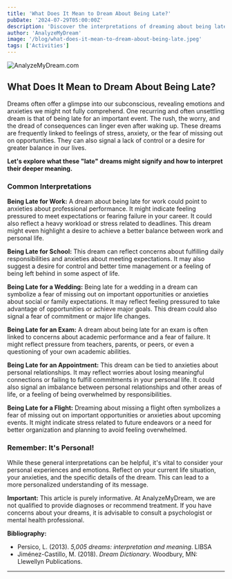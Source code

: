```yaml
---
title: 'What Does It Mean to Dream About Being Late?'
pubDate: '2024-07-29T05:00:00Z'
description: 'Discover the interpretations of dreaming about being late for important events such as work, school, a wedding, an exam, a date or a flight. Understand how these dreams reflect anxiety, stress and other feelings.'
author: 'AnalyzeMyDream'
image: '/blog/what-does-it-mean-to-dream-about-being-late.jpeg'
tags: ['Activities']
---
```


![AnalyzeMyDream.com](/blog/what-does-it-mean-to-dream-about-being-late.jpeg)

## What Does It Mean to Dream About Being Late?

Dreams often offer a glimpse into our subconscious, revealing emotions and anxieties we might not fully comprehend. One recurring and often unsettling dream is that of being late for an important event. The rush, the worry, and the dread of consequences can linger even after waking up. These dreams are frequently linked to feelings of stress, anxiety, or the fear of missing out on opportunities. They can also signal a lack of control or a desire for greater balance in our lives. 

**Let's explore what these "late" dreams might signify and how to interpret their deeper meaning.**

### Common Interpretations

**Being Late for Work:** A dream about being late for work could point to anxieties about professional performance. It might indicate feeling pressured to meet expectations or fearing failure in your career.  It could also reflect a heavy workload or stress related to deadlines. This dream might even highlight a desire to achieve a better balance between work and personal life.

**Being Late for School:** This dream can reflect concerns about fulfilling daily responsibilities and anxieties about meeting expectations. It may also suggest a desire for control and better time management or a feeling of being left behind in some aspect of life.

**Being Late for a Wedding:** Being late for a wedding in a dream can symbolize a fear of missing out on important opportunities or anxieties about social or family expectations. It may reflect feeling pressured to take advantage of opportunities or achieve major goals. This dream could also signal a fear of commitment or major life changes.

**Being Late for an Exam:** A dream about being late for an exam is often linked to concerns about academic performance and a fear of failure. It might reflect pressure from teachers, parents, or peers, or even a questioning of your own academic abilities.

**Being Late for an Appointment:** This dream can be tied to anxieties about personal relationships. It may reflect worries about losing meaningful connections or failing to fulfill commitments in your personal life. It could also signal an imbalance between personal relationships and other areas of life, or a feeling of being overwhelmed by responsibilities.

**Being Late for a Flight:** Dreaming about missing a flight often symbolizes a fear of missing out on important opportunities or anxieties about upcoming events. It might indicate stress related to future endeavors or a need for better organization and planning to avoid feeling overwhelmed.

### Remember: It's Personal!

While these general interpretations can be helpful, it's vital to consider your personal experiences and emotions. Reflect on your current life situation, your anxieties, and the specific details of the dream. This can lead to a more personalized understanding of its message.

**Important:** This article is purely informative. At AnalyzeMyDream, we are not qualified to provide diagnoses or recommend treatment. If you have concerns about your dreams, it is advisable to consult a psychologist or mental health professional.

**Bibliography:**

* Persico, L. (2013). *5,005 dreams: interpretation and meaning*. LIBSA 
* Jiménez-Castillo, M. (2018). *Dream Dictionary*. Woodbury, MN: Llewellyn Publications.

---

